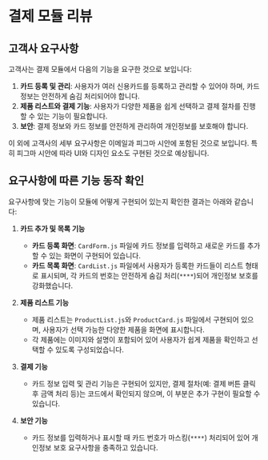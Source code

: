 # 결제 모듈 리뷰

## 고객사 요구사항
고객사는 결제 모듈에서 다음의 기능을 요구한 것으로 보입니다:
1. **카드 등록 및 관리**: 사용자가 여러 신용카드를 등록하고 관리할 수 있어야 하며, 카드 정보는 안전하게 숨김 처리되어야 합니다.
2. **제품 리스트와 결제 기능**: 사용자가 다양한 제품을 쉽게 선택하고 결제 절차를 진행할 수 있는 기능이 필요합니다.
3. **보안**: 결제 정보와 카드 정보를 안전하게 관리하여 개인정보를 보호해야 합니다.

이 외에 고객사의 세부 요구사항은 이메일과 피그마 시안에 포함된 것으로 보입니다. 특히 피그마 시안에 따라 UI와 디자인 요소도 구현된 것으로 예상됩니다.

## 요구사항에 따른 기능 동작 확인
요구사항에 맞는 기능이 모듈에 어떻게 구현되어 있는지 확인한 결과는 아래와 같습니다:

1. **카드 추가 및 목록 기능**
   - **카드 등록 화면**: `CardForm.js` 파일에 카드 정보를 입력하고 새로운 카드를 추가할 수 있는 화면이 구현되어 있습니다.
   - **카드 목록 화면**: `CardList.js` 파일에서 사용자가 등록한 카드들이 리스트 형태로 표시되며, 각 카드의 번호는 안전하게 숨김 처리(`****`)되어 개인정보 보호를 강화했습니다.

2. **제품 리스트 기능**
   - 제품 리스트는 `ProductList.js`와 `ProductCard.js` 파일에서 구현되어 있으며, 사용자가 선택 가능한 다양한 제품을 화면에 표시합니다.
   - 각 제품에는 이미지와 설명이 포함되어 있어 사용자가 쉽게 제품을 확인하고 선택할 수 있도록 구성되었습니다.

3. **결제 기능**
   - 카드 정보 입력 및 관리 기능은 구현되어 있지만, 결제 절차(예: 결제 버튼 클릭 후 금액 처리 등)는 코드에서 확인되지 않으며, 이 부분은 추가 구현이 필요할 수 있습니다.

4. **보안 기능**
   - 카드 정보를 입력하거나 표시할 때 카드 번호가 마스킹(`****`) 처리되어 있어 개인정보 보호 요구사항을 충족하고 있습니다.
